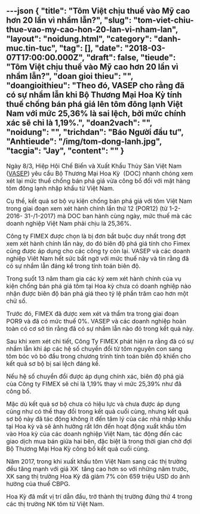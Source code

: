 ---json
{
    "title": "Tôm Việt chịu thuế vào Mỹ cao hơn 20 lần vì nhầm lẫn?",
    "slug": "tom-viet-chiu-thue-vao-my-cao-hon-20-lan-vi-nham-lan",
    "layout": "noidung.html",
    "category": "danh-muc.tin-tuc",
    "tag": [],
    "date": "2018-03-07T17:00:00.000Z",
    "draft": false,
    "tieude": "Tôm Việt chịu thuế vào Mỹ cao hơn 20 lần vì nhầm lẫn?",
    "doan gioi thieu": "",
    "doangioithieu": "Theo đó, VASEP cho rằng đã có sự nhầm lẫn khi Bộ Thương Mại Hoa Kỳ tính thuế chống bán phá giá lên tôm đông lạnh Việt Nam với mức 25,36% là sai lệch, bởi mức chính xác sẽ chỉ là 1,19%.",
    "doan2vach": "",
    "noidung": "",
    "trichdan": "Báo Người đầu tư",
    "Anhtieude": "/img/tom-dong-lanh.jpg",
    "tacgia": "Jay",
    "__content__": ""
}
---
<p><span style="font-size:16px">Ng&agrave;y 8/3, Hiệp Hội Chế Biến v&agrave; Xuất Khẩu Thủy Sản Việt Nam (<a href="http://www.nhadautu.vn/VASEP-search/" target="_blank">VASEP</a>) y&ecirc;u cầu Bộ Thương Mại Hoa Kỳ&nbsp; (DOC) nhanh ch&oacute;ng xem x&eacute;t lại mức thuế chống b&aacute;n ph&aacute; gi&aacute; vừa c&ocirc;ng bố đối với mặt h&agrave;ng t&ocirc;m đ&ocirc;ng lạnh nhập khẩu từ Việt Nam.</span></p>

<p><span style="font-size:16px">Cụ thể, kết quả sơ bộ vụ kiện chống b&aacute;n ph&aacute; gi&aacute; với t&ocirc;m Việt Nam trong giai đoạn xem x&eacute;t h&agrave;nh ch&iacute;nh lần thứ 12 (POR12) (từ 1-2-2016- 31-/1-2017) m&agrave; DOC ban h&agrave;nh c&ugrave;ng ng&agrave;y, mức thuế m&agrave; c&aacute;c doanh nghiệp Việt Nam phải chịu l&agrave; 25,36%.</span></p>

<p><span style="font-size:16px">C&ocirc;ng ty FIMEX được chọn l&agrave; bị đơn bắt buộc duy nhất trong đợt xem x&eacute;t h&agrave;nh ch&iacute;nh lần n&agrave;y, do đ&oacute; bi&ecirc;n độ ph&aacute; gi&aacute; t&iacute;nh cho Fimex cũng được &aacute;p dụng cho c&aacute;c c&ocirc;ng ty c&ograve;n lại. VASEP v&agrave; c&aacute;c doanh nghiệp Vi&ecirc;t Nam hết sức bất ngờ với mức thuế n&agrave;y v&agrave; tin rằng đ&atilde; c&oacute; sự nhầm lẫn đ&aacute;ng kể trong t&iacute;nh to&aacute;n bi&ecirc;n độ.</span></p>

<p><span style="font-size:16px">Trong suốt 13 năm tham gia c&aacute;c kỳ xem x&eacute;t h&agrave;nh ch&iacute;nh của vụ kiện chống b&aacute;n ph&aacute; gi&aacute; t&ocirc;m tại Hoa kỳ chưa c&oacute; doanh nghiệp n&agrave;o nhận được bi&ecirc;n độ b&aacute;n ph&aacute; gi&aacute; theo tỷ lệ phần trăm cao hơn một chữ số.</span></p>

<p><span style="font-size:16px">Trước đ&oacute;, FIMEX đ&atilde; được xem x&eacute;t v&agrave; thẩm tra trong giai đoạn POR9 v&agrave; đ&atilde; c&oacute; mức thuế 0%. VASEP v&agrave; c&aacute;c doanh nghiệp ho&agrave;n to&agrave;n c&oacute; cơ sở tin rằng đ&atilde; c&oacute; sự nhầm lẫn n&agrave;o đ&oacute; trong kết quả n&agrave;y.</span></p>

<p><span style="font-size:16px">Sau khi xem x&eacute;t chi tiết, C&ocirc;ng Ty FIMEX ph&aacute;t hiện ra rằng đ&atilde; c&oacute; sự nhầm lẫn khi &aacute;p c&aacute;c hệ số chuyển đổi từ t&ocirc;m nguy&ecirc;n con sang t&ocirc;m b&oacute;c vỏ bỏ đầu trong chương tr&igrave;nh t&iacute;nh to&aacute;n bi&ecirc;n độ khiến cho kết quả sơ bộ bị sai lệch đ&aacute;ng kể.</span></p>

<p><span style="font-size:16px">Nếu hệ số chuyển đổi được &aacute;p dụng ch&iacute;nh x&aacute;c, bi&ecirc;n độ ph&aacute; gi&aacute; của C&ocirc;ng ty FIMEX sẽ chỉ l&agrave; 1,19% thay v&igrave; mức 25,39% như đ&atilde; c&ocirc;ng bố.</span></p>

<p><span style="font-size:16px">Mặc d&ugrave; kết quả sơ bộ chưa c&oacute; hiệu lực v&agrave; chưa được &aacute;p dụng cũng như c&oacute; thể thay đổi trong kết quả cuối c&ugrave;ng, nhưng kết quả sơ bộ n&agrave;y đ&atilde; t&aacute;c động kh&ocirc;ng &iacute;t đến t&acirc;m l&yacute; của c&aacute;c nh&agrave; nhập khẩu tại Hoa kỳ v&agrave; sẽ ảnh hưởng rất lớn đến hoạt động xuất khẩu t&ocirc;m v&agrave;o Hoa kỳ của c&aacute;c doanh nghiệp Việt Nam, t&aacute;c động đến c&aacute;c giao dịch mua b&aacute;n giữa hai b&ecirc;n, đặc biệt l&agrave; trong thời gian chờ đợi Bộ Thương Mại Hoa Kỳ c&ocirc;ng bố kết quả cuối c&ugrave;ng.</span></p>

<p><span style="font-size:16px">Năm 2017, trong khi xuất khẩu t&ocirc;m Việt Nam sang c&aacute;c thị trường đều tăng mạnh với gi&aacute; XK&nbsp; tăng cao hơn so với những năm trước, XK sang thị trường Hoa Kỳ đ&atilde; giảm 7% c&ograve;n 659 triệu USD do ảnh hưởng của thuế CBPG.</span></p>

<p><span style="font-size:16px">Hoa Kỳ đ&atilde; mất vị tr&iacute; dẫn đầu, trở th&agrave;nh thị trường đứng thứ 4 trong c&aacute;c thị trường NK t&ocirc;m từ Việt Nam.</span></p>
